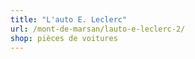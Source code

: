 ```yaml
---
title: "L'auto E. Leclerc"
url: /mont-de-marsan/lauto-e-leclerc-2/
shop: pièces de voitures
---
```

